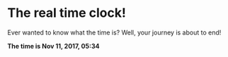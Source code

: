 # The real time clock!

Ever wanted to know what the time is? Well, your journey is about to end!

**The time is Nov 11, 2017, 05:34**